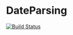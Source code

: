 # DateParsing

[![Build Status](https://travis-ci.org/simonbyrne/DateParsing.jl.svg?branch=master)](https://travis-ci.org/simonbyrne/DateParsing.jl)
